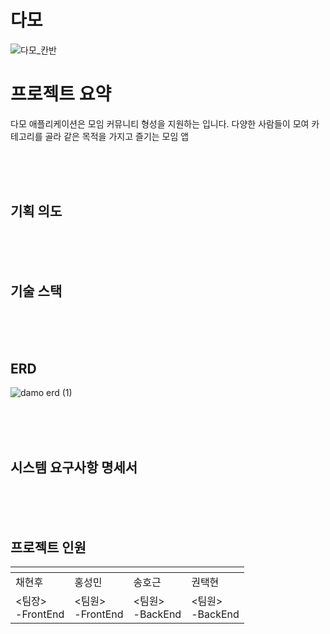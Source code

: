 # 다모
![다모_칸반](https://github.com/user-attachments/assets/2f2b838a-0d1b-4a93-85c5-8ae171424211)

# 프로젝트 요약
다모 애플리케이션은 모임 커뮤니티 형성을 지원하는 입니다.
다양한 사람들이 모여 카테고리를 골라 같은 목적을 가지고 즐기는 모임 앱

<br><br><br>
## 기획 의도


<br><br><br>

## 기술 스택


<br><br><br>

## ERD
![damo erd (1)](https://github.com/user-attachments/assets/e63f4de5-d315-4921-b72a-1eed5408ff6d)


<br><br><br>

## 시스템 요구사항 명세서

<br><br><br>

## 프로젝트 인원

|![]()|![]()|![]()|![]()|
|------|---|---|---|
|채현후|홍성민|송호근|권택현|
|<팀장><br>-FrontEnd|<팀원><br>-FrontEnd|<팀원><br>-BackEnd|<팀원><br>-BackEnd|
